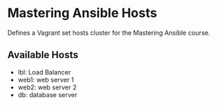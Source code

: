 # Mastering Ansible Hosts

Defines a Vagrant set hosts cluster for the Mastering Ansible course.

## Available Hosts

* lbl: Load Balancer
* web1: web server 1
* web2: web server 2
* db:  database server
